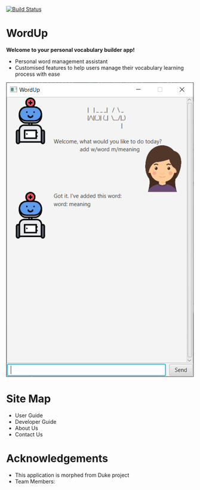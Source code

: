 [![Build Status](https://travis-ci.org/AY1920S1-CS2113-T14-3/main.svg?branch=master)](https://travis-ci.org/AY1920S1-CS2113-T14-3/main)

# WordUp

**Welcome to your personal vocabulary builder app!**

* Personal word management assistant
* Customised features to help users manage their vocabulary learning process with ease

![WordUp Screenshot](https://github.com/AY1920S1-CS2113-T14-3/main/blob/master/docs/images/WordUp.PNG)

# Site Map

* User Guide
* Developer Guide
* About Us
* Contact Us

# Acknowledgements
* This application is morphed from Duke project
* Team Members: 
